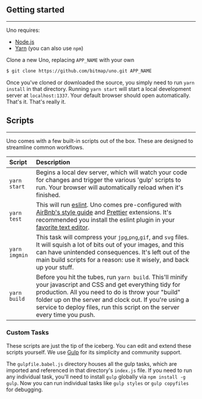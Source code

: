 ## Getting started
---
Uno requires:
  - [Node.js](https://nodejs.org/en/)
  - [Yarn](https://yarnpkg.com/en/) (you can also use `npm`)

Clone a new Uno, replacing `APP_NAME` with your own
```sh
$ git clone https://github.com/bitmap/uno.git APP_NAME
```

Once you've cloned or downloaded the source, you simply need to run `yarn install` in that directory. Running `yarn start` will start a local development server at `localhost:1337`. Your default browser should open automatically. That's it. That's really it.

## Scripts
---
Uno comes with a few built-in scripts out of the box. These are designed to streamline common workflows.

| Script                     | Description     |
| :------------------------- | :-------------  |
|`yarn start`                | Begins a local dev server, which will watch your code for changes and trigger the various 'gulp' scripts to run. Your browser will automatically reload when it's finished.
|`yarn test`                 | This will run [eslint](http://eslint.org/). Uno comes pre-configured with [AirBnb's style guide](https://github.com/airbnb/javascript) and [Prettier](https://github.com/prettier/prettier) extensions. It's recommended you install the eslint plugin in your [favorite text editor](https://github.com/AtomLinter/linter-eslint).
|`yarn imgmin`               | This task will compress your `jpg`,`png`,`gif`, and `svg` files. It will squish a lot of bits out of your images, and this can have unintended consequences. It's left out of the main build scripts for a reason: use it wisely, and back up your stuff.
|`yarn build`                | Before you hit the tubes, run `yarn build`. This'll minify your javascript and CSS and get everything tidy for production. All you need to do is throw your "build" folder up on the server and clock out. If you're using a service to deploy files, run this script on the server every time you push.

### Custom Tasks
These scripts are just the tip of the iceberg. You can edit and extend these scripts yourself. We use [Gulp](http://gulpjs.com) for its simplicity and community support.

The `gulpfile.babel.js` directory houses all the gulp tasks, which are imported and referenced in that directory's `index.js` file. If you need to run any individual task, you'll need to install `gulp` globally via `npm install -g gulp`. Now you can run individual tasks like `gulp styles` or `gulp copyfiles` for debugging.
